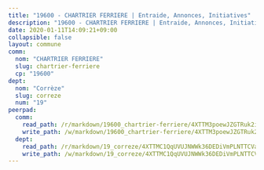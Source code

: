 ```yaml
---
title: "19600 - CHARTRIER FERRIERE | Entraide, Annonces, Initiatives"
description: "19600 - CHARTRIER FERRIERE | Entraide, Annonces, Initiatives"
date: 2020-01-11T14:09:21+09:00
collapsible: false
layout: commune
comm:
  nom: "CHARTRIER FERRIERE"
  slug: chartrier-ferriere
  cp: "19600"
dept:
  nom: "Corrèze"
  slug: correze
  num: "19"
peerpad:
  comm:
    read_path: /r/markdown/19600_chartrier-ferriere/4XTTM3poewJZGTRuk2i4wbswhUH6WAsuhMbSMK88bPE9gzGkx
    write_path: /w/markdown/19600_chartrier-ferriere/4XTTM3poewJZGTRuk2i4wbswhUH6WAsuhMbSMK88bPE9gzGkx-K3TgUbPULxSK7ERr2D79rjUF5cs2DYrHSX3KdBXMDsB7ypVED1oMpDhzBr3gTfPxY3qJEEt1r29RXEQqTMBDV8U2KKMPJbwVX4aCsr6tUE257B3ac8Er8fBG2gs1LALuGSwsQ5Sx
  dept:
    read_path: /r/markdown/19_correze/4XTTMC1QqUVUJNWWk36DEDiVmPLNTTCVay5E5gwEvpSf36VsS
    write_path: /w/markdown/19_correze/4XTTMC1QqUVUJNWWk36DEDiVmPLNTTCVay5E5gwEvpSf36VsS-K3TgUzu4fqyixiBZaA5Ejd2iCC9xJnV2MqYc8L2r22c4qVWWx9VnJmMAAFTQjLmwLDBGZ9pgHdAtPGZHV6pZb6y2bhgaqXFUJ1Fp1QgihzJpszTr9ow8JcXoeYzTUZfY7Rzzn9sS
---
```


